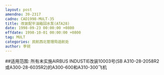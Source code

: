 ```yaml
---
layout: post
amendno: 39-2317
cadno: CAD1998-MULT-35
title: 改装配平油箱回水泵(ATA28)
date: 1998-09-23 00:00:00 +0800
effdate: 1998-10-01 00:00:00 +0800
tag: MULT
categories: 民航西北管理局适航处
author: 李锐
---
```


##适用范围:
所有未实施AIRBUS INDUSTIE改装10003号(SB A310-28-2058R2或A300-28-6035R2)的A300-600和A310-300飞机

